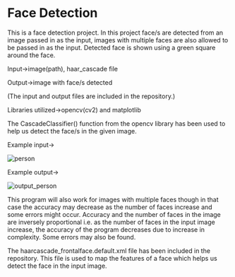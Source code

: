 # Face Detection
This is a face detection project. In this project face/s are detected from an image passed in as the input, images with multiple faces are also allowed to be passed in as the input. 
Detected face is shown using a green square around the face.

Input->image(path), haar_cascade file

Output->image with face/s detected

(The input and output files are included in the repository.)

Libraries utilized->opencv(cv2) and matplotlib

The CascadeClassifier() function from the opencv library has been used to help us detect the face/s in the given image.

Example input->

![person](https://user-images.githubusercontent.com/47482433/121080918-a7be9000-c7f9-11eb-8d93-ec05cfecc3df.jpg)

Example output->

![output_person](https://user-images.githubusercontent.com/47482433/121078919-236b0d80-c7f7-11eb-80f8-d45aa925eb98.jpg)

This program will also work for images with multiple faces though in that case the accuracy may decrease as the number of faces increase and some errors might occur. Accuracy and the number of faces in the image are inversely proportional i.e. as the number of faces in the input image increase, the accuracy of the program decreases due to increase in complexity. Some errors may also be found.

The haarcascade_frontalface.default.xml file has been included in the repository. This file is used to map the features of a face which helps us detect the face in the input image.
